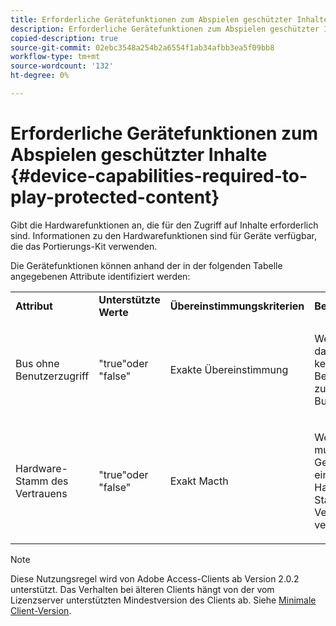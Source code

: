 ```yaml
---
title: Erforderliche Gerätefunktionen zum Abspielen geschützter Inhalte
description: Erforderliche Gerätefunktionen zum Abspielen geschützter Inhalte
copied-description: true
source-git-commit: 02ebc3548a254b2a6554f1ab34afbb3ea5f09bb8
workflow-type: tm+mt
source-wordcount: '132'
ht-degree: 0%

---
```


# Erforderliche Gerätefunktionen zum Abspielen geschützter Inhalte {#device-capabilities-required-to-play-protected-content}

Gibt die Hardwarefunktionen an, die für den Zugriff auf Inhalte erforderlich sind. Informationen zu den Hardwarefunktionen sind für Geräte verfügbar, die das Portierungs-Kit verwenden.

Die Gerätefunktionen können anhand der in der folgenden Tabelle angegebenen Attribute identifiziert werden:

<table id="table_v3n_fks_n4"> 
 <tbody> 
  <tr> 
   <td><b>Attribut</b> </td> 
   <td><b>Unterstützte Werte</b> </td> 
   <td><b>Übereinstimmungskriterien</b> </td> 
   <td><b>Beschreibung</b> </td> 
  </tr> 
  <tr> 
   <td colname="1" class="- topic/entry "> <p class="- topic/p ">Bus ohne Benutzerzugriff </p> </td> 
   <td colname="2" class="- topic/entry "> <p class="- topic/p ">"true"oder "false" </p> </td> 
   <td colname="3" class="- topic/entry "> <p class="- topic/p ">Exakte Übereinstimmung </p> </td> 
   <td colname="4" class="- topic/entry "> <p class="- topic/p ">Wenn "true", darf das Gerät keinen für Benutzer zugänglichen Bus haben. </p> </td> 
  </tr> 
  <tr> 
   <td colname="1" class="- topic/entry "> <p class="- topic/p ">Hardware-Stamm des Vertrauens </p> </td> 
   <td colname="2" class="- topic/entry "> <p class="- topic/p ">"true"oder "false" </p> </td> 
   <td colname="3" class="- topic/entry "> <p class="- topic/p ">Exakt Macth </p> </td> 
   <td colname="4" class="- topic/entry "> <p class="- topic/p ">Wenn "true", muss das Gerät über einen Hardware-Stamm des Vertrauens verfügen. </p> </td> 
  </tr> 
 </tbody> 
</table>

>[!NOTE]
>
>Diese Nutzungsregel wird von Adobe Access-Clients ab Version 2.0.2 unterstützt. Das Verhalten bei älteren Clients hängt von der vom Lizenzserver unterstützten Mindestversion des Clients ab. Siehe [Minimale Client-Version](../../../../aaxs-protecting-content/content-setting-up-the-sdk/content-setting-up-the-dev-env.md).
